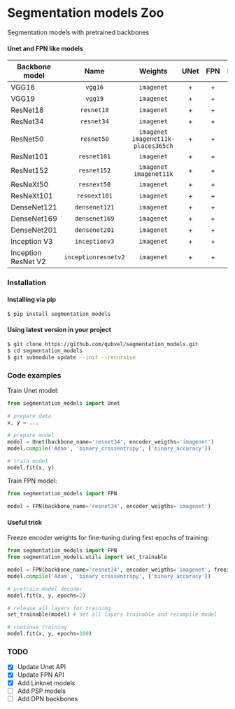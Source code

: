 # Segmentation models Zoo
Segmentation models with pretrained backbones

#### Unet and FPN like models
| Backbone model      |Name| Weights    | UNet |  FPN |   LinkNet | 
|---------------------|:--:|:------------:|:------:|:------:|:------:| 
| VGG16               |`vgg16`| `imagenet` | +    | +    | +    | 
| VGG19               |`vgg19`| `imagenet` | +    | +    | +    | 
| ResNet18            |`resnet18`| `imagenet` | +    | +    | +    | 
| ResNet34            |`resnet34`| `imagenet` | +    | +    | +    | 
| ResNet50            |`resnet50`| `imagenet`<br>`imagenet11k-places365ch` | +    | +    |  +    |
| ResNet101           |`resnet101`| `imagenet` | +    | +    |  +    |
| ResNet152           |`resnet152`| `imagenet`<br>`imagenet11k` | +    | +    |  +    |
| ResNeXt50           |`resnext50`| `imagenet` | +    | +    |  +    |
| ResNeXt101          |`resnext101`| `imagenet` | +    | +    |  +    |
| DenseNet121         |`densenet121`| `imagenet` | +    | +    |  +    |
| DenseNet169         |`densenet169`| `imagenet` | +    | +    |  +    |
| DenseNet201         |`densenet201`| `imagenet` | +    | +    |  +    |
| Inception V3        |`inceptionv3`| `imagenet` | +    | +    |  +    |
| Inception ResNet V2 |`inceptionresnetv2`| `imagenet` | +    | +    |  +    |


### Installation  

#### Installing via pip  
`$ pip install segmentation_models`

#### Using latest version in your project
```bash
$ git clone https://github.com/qubvel/segmentation_models.git
$ cd segmentation_models
$ git submodule update --init --recursive
```

### Code examples

Train Unet model:  
```python
from segmentation_models import Unet

# prepare data
x, y = ...

# prepare model
model = Unet(backbone_name='resnet34', encoder_weigths='imagenet')
model.compile('Adam', 'binary_crossentropy', ['binary_accuracy'])

# train model
model.fit(x, y)
```
Train FPN model:  
```python
from segmentation_models import FPN

model = FPN(backbone_name='resnet34', encoder_weigths='imagenet')
```

#### Useful trick
Freeze encoder weights for fine-tuning during first epochs of training:
```python
from segmentation_models import FPN
from segmentation_models.utils import set_trainable

model = FPN(backbone_name='resnet34', encoder_weigths='imagenet', freeze_encoder=True)
model.compile('Adam', 'binary_crossentropy', ['binary_accuracy'])

# pretrain model decoder
model.fit(x, y, epochs=2)

# release all layers for training
set_trainable(model) # set all layers trainable and recompile model

# continue training
model.fit(x, y, epochs=100)
```

### TODO
- [x] Update Unet API
- [x] Update FPN API
- [x] Add Linknet models
- [ ] Add PSP models
- [ ] Add DPN backbones
